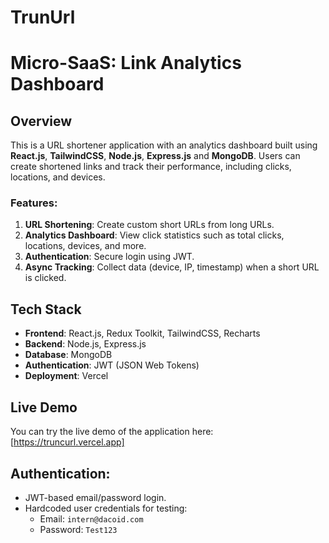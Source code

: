 # TrunUrl
# Micro-SaaS: Link Analytics Dashboard

## Overview

This is a URL shortener application with an analytics dashboard built using **React.js**, **TailwindCSS**, **Node.js**, **Express.js** and **MongoDB**. Users can create shortened links and track their performance, including clicks, locations, and devices.

### Features:

1. **URL Shortening**: Create custom short URLs from long URLs.
2. **Analytics Dashboard**: View click statistics such as total clicks, locations, devices, and more.
3. **Authentication**: Secure login using JWT.
4. **Async Tracking**: Collect data (device, IP, timestamp) when a short URL is clicked.

## Tech Stack

- **Frontend**: React.js, Redux Toolkit, TailwindCSS, Recharts
- **Backend**: Node.js, Express.js
- **Database**: MongoDB
- **Authentication**: JWT (JSON Web Tokens)
- **Deployment**: Vercel

## Live Demo

You can try the live demo of the application here:[https://truncurl.vercel.app] 

## Authentication: 
  - JWT-based email/password login.
  - Hardcoded user credentials for testing:
    - Email: `intern@dacoid.com`
    - Password: `Test123`



